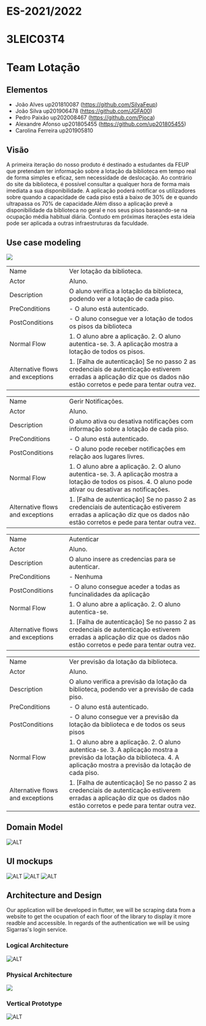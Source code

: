 # ES-2021/2022
# 3LEIC03T4
# Team Lotação

## Elementos

- João Alves up201810087 (https://github.com/SilvaFeup)
- João Silva up201906478 (https://github.com/JGFA00)
- Pedro Paixão up202008467 (https://github.com/Pjoca)
- Alexandre Afonso up201805455 (https://github.com/up201805455)
- Carolina Ferreira up201905810

## Visão 

A primeira iteração do nosso produto é destinado a estudantes da FEUP que pretendam ter informação sobre a lotação da biblioteca em tempo real de forma simples e eficaz, sem necessidade de deslocação. Ao contrário do site da biblioteca, é possível consultar a qualquer hora de forma mais imediata a sua disponibilidade. A aplicação poderá notificar os utilizadores sobre quando a capacidade de cada piso está a baixo de 30% de e quando ultrapassa os 70% de capacidade.Além disso a aplicação prevê a disponibilidade da biblioteca no geral e nos seus pisos baseando-se na ocupação média habitual diária. Contudo em próximas iterações esta ideia pode ser aplicada a outras infraestruturas da faculdade. 

## Use case modeling
![](Images/UML.png)

|                                  |                                                                                                                                                                                 |
|----------------------------------|---------------------------------------------------------------------------------------------------------------------------------------------------------------------------------|
| Name                             | Ver lotação da biblioteca.                                                                                                                                      |
| Actor                            | Aluno.                                                                                                                                  |
| Description                      | O aluno verifica a lotação da biblioteca, podendo ver a lotação de cada piso.                                                                                   |
| PreConditions                    | - O aluno está autenticado.                             |
| PostConditions                   | - O aluno consegue ver a lotação de todos os pisos da biblioteca |
| Normal Flow                      | 1.   O aluno abre a aplicação. 2. O aluno autentica-se. 3. A aplicação mostra a lotação de todos os pisos.                                                                                 |
| Alternative flows and exceptions | 1. [Falha de autenticação]  Se no passo 2 as credenciais de autenticação estiverem erradas a aplicação diz que os dados não estão corretos e pede para tentar outra vez.                                                                                           |


|                                  |                                                                                                                                                                                 |
|----------------------------------|---------------------------------------------------------------------------------------------------------------------------------------------------------------------------------|
| Name                             | Gerir Notificações.                                                                                                                                      |
| Actor                            | Aluno.                                                                                                                                  |
| Description                      | O aluno ativa ou desativa notificações com informação sobre a lotação de cada piso.                                                                                   |
| PreConditions                    | - O aluno está autenticado.                             |
| PostConditions                   | - O aluno pode receber notificações em relação aos lugares livres. |
| Normal Flow                      | 1.   O aluno abre a aplicação. 2. O aluno autentica-se. 3. A aplicação mostra a lotação de todos os pisos. 4. O aluno pode ativar ou desativar as notificações.                                                                                 |
| Alternative flows and exceptions | 1. [Falha de autenticação]  Se no passo 2 as credenciais de autenticação estiverem erradas a aplicação diz que os dados não estão corretos e pede para tentar outra vez.                                                                                           |

|                                  |                                                                                                                                                                                 |
|----------------------------------|---------------------------------------------------------------------------------------------------------------------------------------------------------------------------------|
| Name                             | Autenticar                                                                                                                                      |
| Actor                            | Aluno.                                                                                                                                  |
| Description                      | O aluno insere as credencias para se autenticar.                                                                                   |
| PreConditions                    | - Nenhuma                             |
| PostConditions                   | - O aluno consegue aceder a todas as funcinalidades da aplicação  |
| Normal Flow                      | 1.   O aluno abre a aplicação. 2. O aluno autentica-se.                                                                        |
| Alternative flows and exceptions | 1. [Falha de autenticação]  Se no passo 2 as credenciais de autenticação estiverem erradas a aplicação diz que os dados não estão corretos e pede para tentar outra vez.                                                                                           |

|                                  |                                                                                                                                                                                 |
|----------------------------------|---------------------------------------------------------------------------------------------------------------------------------------------------------------------------------|
| Name                             | Ver previsão da lotação da biblioteca.                                                                                                                                      |
| Actor                            | Aluno.                                                                                                                                  |
| Description                      | O aluno verifica a previsão da lotação da biblioteca, podendo ver a previsão de cada piso.                                                                                   |
| PreConditions                    | - O aluno está autenticado.                             |
| PostConditions                   | - O aluno consegue ver a previsão da lotação da biblioteca e de todos os seus pisos |
| Normal Flow                      | 1.   O aluno abre a aplicação. 2. O aluno autentica-se. 3. A aplicação mostra a previsão da lotação da biblioteca. 4. A aplicação mostra a previsão da lotação de cada piso.                                                                                 |
| Alternative flows and exceptions | 1. [Falha de autenticação]  Se no passo 2 as credenciais de autenticação estiverem erradas a aplicação diz que os dados não estão corretos e pede para tentar outra vez.                                                                                           |

## Domain Model

![ALT](Images/DomainModel.png)

## UI mockups

![ALT](Images/mockup1.png)
![ALT](Images/mockup2.png)
![ALT](Images/mockup3.png)


## Architecture and Design
Our application will be developed in flutter, we will be scraping data from a website to get the ocupation of each floor of the library to display it more readble and accessible. In regards of the authentication we will be using Sigarras's login service.


### Logical Architecture

![ALT](Images/LogicalArchiteture.png)


### Physical Architecture
![](Images/PhysicalArchitecture.png)


### Vertical Prototype
![ALT](Images/InitialProto.png)



